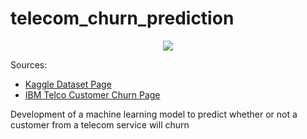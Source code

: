 # telecom_churn_prediction

<p align = "center">
<img src="http://img.shields.io/static/v1?label=STATUS&message=development&color=yellow&style=for-the-badge"/>
</p>

Sources: 
- [Kaggle Dataset Page](https://www.kaggle.com/datasets/blastchar/telco-customer-churn?resource=download)
- [IBM Telco Customer Churn Page](https://community.ibm.com/community/user/businessanalytics/blogs/steven-macko/2019/07/11/telco-customer-churn-1113)

Development of a machine learning model to predict whether or not a customer from a telecom service will churn
